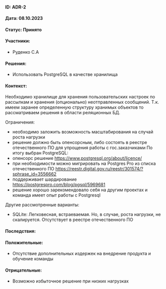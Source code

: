 #### ID: ADR-2

#### Дата: 08.10.2023

#### Статус: Принято

#### Участники:
* Руденко С.А

#### Решения:
* Использовать PostgreSQL в качестве хранилища

#### Контекст:
Необходимо хранилище для хранения пользовательских настроек по рассылкам и хранения (опционально) неотправленных сообщений.
Т.к. имеем заранее определенную структуру хранимых объектов то рассматриваем решения в области реляционных БД.

Ограничения: 
- необходимо заложить возможность масштабирования на случай роста нагрузки
- решение должно быть опенсорсным, либо состоять в реестре отечественного ПО для упрощения работы с гос.заказчиками
По итогу выбран PostgreSQL:
- опенсорс решение https://www.postgresql.org/about/licence/
- при необходимости можно мигрировать на Postgres Pro из списка отечественного ПО https://reestr.digital.gov.ru/reestr/301574/?sphrase_id=3556662
- поддерживает шардирование https://postgrespro.com/blog/pgsql/5969681
- решение хорошо зарекомендовало себя на другим проектах и команда имеет опыт работы с Postgresql

Другие рассмотренные варианты:
* SQLite: Легковесная, встраеваемая. Но, в случае, роста нагрузки, не скалируется. Отсутствует в реестре отечественного ПО

#### Последствия:

#### Положительные:
* Отсутствие дополнительных издержек на внедрение продукта и обучение команды 

#### Отрицательные:
* Возможно избыточное решение при низких нагрузках
